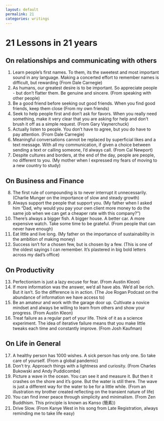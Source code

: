 ```yaml
---
layout: default
permalink: 21
categories: writings
---
```


# 21 Lessons in 21 years

## On relationships and communicating with others

1. Learn people’s first names. To them, its the sweetest and most important sound in any language. Making a concerted effort to remember names is difficult, but rewarding (From Dale Carnegie)
2. As humans, our greatest desire is to be important. So appreciate people - but don’t flatter them. Be genuine and sincere. (From speaking with other people)
3. Be a good friend before seeking out good friends. When you find good friends, keep them close (From my own friends)
4. Seek to help people first and don’t ask for favors. When you really need something, make it very clear that you are asking for help and don’t brush it off as a simple request. (From Gary Vaynerchuck)
5. Actually listen to people. You don’t have to agree, but you do have to pay attention. (From Dale Carnegie)
6. Meaningful conversations cannot be replaced by superficial likes and a text message. With all my communication, if given a choice between sending a text or calling someone, I’d always call. (From Cal Newport)
7. Despite cultures and borders, at the end of the day, people are people, no different to you. (My mother when I expressed my fears of moving to a new country to study)

## On Business and Finance

8. The first rule of compounding is to never interrupt it unnecessarily. (Charlie Munger on the importance of slow and steady growth)
9. Always support the people that support you. (My father when I asked him “Dad, why would you pay your own client more money to do the same job when we can get a cheaper rate with this company?”)
10. There’s always a bigger fish. A bigger house. A better car. A more expensive watch. Take some time to be grateful. (From people that can never have enough)
11. Eat little and live long. (My father on the importance of sustainability in the ambition of making money)
12. Success isn’t for a chosen few, but is chosen by a few. (This is one of the oldest sayings I can remember. It’s plastered in big bold letters across my dad’s office)

## On Productivity

13. Perfectionism is just a lazy excuse for fear. (From Austin Kleon)
14. If more information was the answer, we’d all have abs. We’d all be rich. But it isn’t. So the difference is in action. (The Joe Rogan Podcast on the abundance of information we have access to)
15. Be an amateur and work with the garage door up. Cultivate a novice mindset and always be willing to learn from others and show your progress. (From Austin Kleon)
16. Treat failure as a regular part of your life. Think of it as a science experiment. The idea of iterative failure means that you make little tweaks each time and constantly improve. (From Josh Kaufman)

## On Life in General

17. A healthy person has 1000 wishes. A sick person has only one. So take care of yourself. (From a global pandemic)
18. Don’t try. Approach things with a lightness and curiosity. (From Charles Bukowski and Andy Puddicombe)
19. Picture a wave in the ocean. You can see it and measure it. But then it crashes on the shore and it’s gone. But the water is still there. The wave is just a different way for the water to be for a little while. (From an illustration my brother created reflecting on the transient nature of life)
20. You can find inner peace through simplicity and minimalism. (From Zen Buddhism. This principle is known as Kanso (簡素))
21. Drive Slow. (From Kanye West in his song from Late Registration, always reminding me to take life easy)
